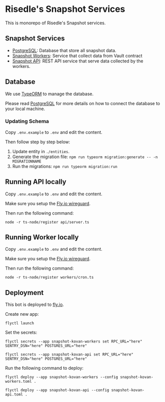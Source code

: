 # Risedle's Snapshot Services

This is monorepo of Risedle's Snapshot services.

## Snapshot Services

-   [PostgreSQL](./postgresql): Database that store all snapshot data.
-   [Snapshot Workers](./workers): Service that collect data from Vault contract
-   [Snapshot API](./snapshot-api): REST API service that serve data collected by the workers.

## Database

We use [TypeORM](https://typeorm.io/) to manage the database.

Please read [PostgreSQL](./postgresql/README.md) for more details on how to connect the database to your local machine.

### Updating Schema

Copy `.env.example` to `.env` and edit the content.

Then follow step by step below:

1. Update entity in `./entities`.
2. Generate the migration file: `npm run typeorm migration:generate -- -n MIGRATIONNAME`
3. Run the migrations: `npm run typeorm migration:run`

## Running API locally

Copy `.env.example` to `.env` and edit the content.

Make sure you setup the [Fly.io wireguard](https://fly.io/docs/reference/private-networking/#private-network-vpn).

Then run the following command:

    node -r ts-node/register api/server.ts

## Running Worker locally

Copy `.env.example` to `.env` and edit the content.

Make sure you setup the [Fly.io wireguard](https://fly.io/docs/reference/private-networking/#private-network-vpn).

Then run the following command:

    node -r ts-node/register workers/cron.ts

## Deployment

This bot is deployed to [fly.io](https://fly.io/docs/introduction/).

Create new app:

    flyctl launch

Set the secrets:

    flyctl secrets --app snapshot-kovan-workers set RPC_URL="here" SENTRY_DSN="here" POSTGRES_URL="here"

    flyctl secrets --app snapshot-kovan-api set RPC_URL="here" SENTRY_DSN="here" POSTGRES_URL="here"

Run the following command to deploy:

    flyctl deploy --app snapshot-kovan-workers --config snapshot-kovan-workers.toml .

    flyctl deploy --app snapshot-kovan-api --config snapshot-kovan-api.toml .
